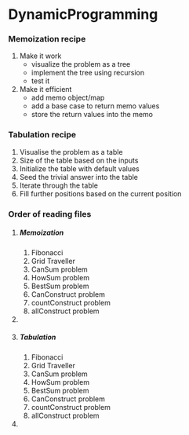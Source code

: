 # DynamicProgramming

<h3>Memoization recipe</h3>
    <ol>
      <li>
        Make it work
      <ul>
          <li>visualize the problem as a tree</li>
          <li>implement the tree using recursion</li>
          <li>test it</li>
        </ul>
      </li>
      <li>
        Make it efficient
      <ul>
          <li>add memo object/map</li>
          <li>add a base case to return memo values</li>
          <li>store the return values into the memo</li>
        </ul>
      </li>
    </ol>


<h3>Tabulation  recipe</h3>
    <ol>
      <li>
        Visualise the problem as a table
      </li>
      <li>
        Size of the table based on the inputs
      </li>
      <li>
        Initialize the table with default values
      </li>
      <li>
        Seed the trivial answer into the table
      </li>
      <li>
        Iterate through the table
      </li>
      <li>
        Fill further positions based on the current position
      </li>
    </ol>

<h3>Order of reading files</h3>
<ol>
<li>
<h5>Memoization</h5>
<ol>
  <li>Fibonacci</li>
  <li>Grid Traveller</li>
  <li>CanSum problem</li>
  <li>HowSum problem</li>
  <li>BestSum problem</li>
  <li>CanConstruct problem</li>
  <li>countConstruct problem</li>
  <li> allConstruct problem </li>
</ol>
<li>
<li>
<h5>Tabulation</h5>
<ol>
  <li>Fibonacci</li>
  <li>Grid Traveller</li>
  <li>CanSum problem</li>
  <li>HowSum problem</li>
  <li>BestSum problem</li>
  <li>CanConstruct problem</li>
  <li>countConstruct problem</li>
  <li> allConstruct problem </li>
</ol>
<li>
</ol>
